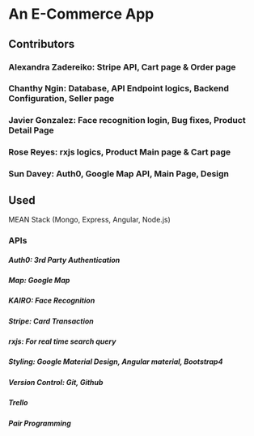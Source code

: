 # An E-Commerce App 

## Contributors
### Alexandra Zadereiko: Stripe API, Cart page & Order page
###  Chanthy Ngin: Database, API Endpoint logics, Backend Configuration, Seller page
###  Javier Gonzalez: Face recognition login, Bug fixes, Product Detail Page
###  Rose Reyes: rxjs logics, Product Main page & Cart page
###  Sun Davey: Auth0, Google Map API, Main Page, Design 

## Used
MEAN Stack (Mongo, Express, Angular, Node.js)

### APIs
##### Auth0: 3rd Party Authentication
##### Map: Google Map 
##### KAIRO: Face Recognition
##### Stripe: Card Transaction 
##### rxjs: For real time search query 

##### Styling: Google Material Design, Angular material, Bootstrap4  

##### Version Control: Git, Github

##### Trello

##### Pair Programming


